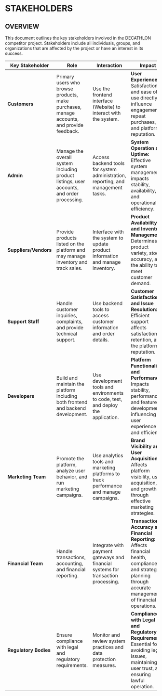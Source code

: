 # STAKEHOLDERS 
## OVERVIEW
This document outlines the key stakeholders involved in the DECATHLON competitor project. Stakeholders include all individuals, groups, and organizations that are affected by the project or have an interest in its success.

| **Key Stakeholder** | **Role**                                                        | **Interaction**                                                    | **Impact**                                    |
|---------------------|-----------------------------------------------------------------|-------------------------------------------------------------------|-----------------------------------------------|
| **Customers**       | Primary users who browse products, make purchases, manage accounts, and provide feedback. | Use the frontend interface (Website) to interact with the system. | **User Experience:** Satisfaction and ease of use directly influence engagement, repeat purchases, and platform reputation. |
| **Admin**           | Manage the overall system including product listings, user accounts, and order processing. | Access backend tools for system administration, reporting, and management tasks. | **System Operation and Uptime:** Effective system management impacts stability, availability, and operational efficiency. |
| **Suppliers/Vendors** | Provide products listed on the platform and may manage inventory and track sales. | Interface with the system to update product information and manage inventory. | **Product Availability and Inventory Management:** Determines product variety, stock accuracy, and the ability to meet customer demand. |
| **Support Staff**   | Handle customer inquiries, complaints, and provide technical support. | Use backend tools to access customer information and order details. | **Customer Satisfaction and Issue Resolution:** Efficient support affects satisfaction, retention, and the platform’s reputation. |
| **Developers**      | Build and maintain the platform including both frontend and backend development. | Use development tools and environments to code, test, and deploy the application. | **Platform Functionality and Performance:** Impacts stability, performance, and feature development, influencing user experience and efficiency. |
| **Marketing Team**  | Promote the platform, analyze user behavior, and run marketing campaigns. | Use analytics tools and marketing platforms to track performance and manage campaigns. | **Brand Visibility and User Acquisition:** Affects platform visibility, user acquisition, and growth through effective marketing strategies. |
| **Financial Team**  | Handle transactions, accounting, and financial reporting. | Integrate with payment gateways and financial systems for transaction processing. | **Transaction Accuracy and Financial Reporting:** Affects financial health, compliance, and strategic planning through accurate management of financial operations. |
| **Regulatory Bodies** | Ensure compliance with legal and regulatory requirements. | Monitor and review system practices and data protection measures. | **Compliance with Legal and Regulatory Requirements:** Essential for avoiding legal issues, maintaining user trust, and ensuring lawful operation. |
